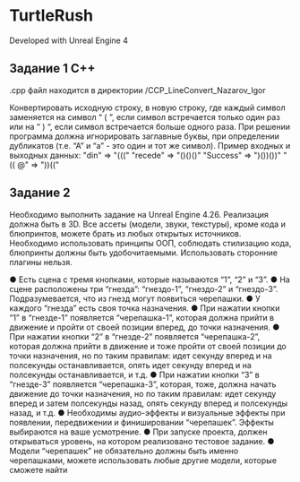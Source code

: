 # TurtleRush

Developed with Unreal Engine 4

## Задание 1 С++
.cpp файл находится в директории /CCP_LineConvert_Nazarov_Igor

Конвертировать исходную строку, в новую строку, где каждый
символ заменяется на символ “ ( ”, если символ встречается только один
раз или на “ ) “, если символ встречается больше одного раза. При
решении программа должна игнорировать заглавные буквы, при
определении дубликатов (т.е. “А” и “а” - это один и тот же символ).
Пример входных и выходных данных:
"din" => "((("
"recede" => "()()()"
"Success" => ")())())"
"(( @" => "))(("

## Задание 2

Необходимо выполнить задание на Unreal Engine 4.26. Реализация
должна быть в 3D. Все ассеты (модели, звуки, текстуры), кроме кода и
блюпринтов, можете брать из любых открытых источников. Необходимо
использовать принципы ООП, соблюдать стилизацию кода, блюпринты
должны быть удобочитаемыми. Использовать сторонние плагины нельзя.

● Есть сцена с тремя кнопками, которые называются “1”, “2” и “3”.
● На сцене расположены три “гнезда”: “гнездо-1”, “гнездо-2” и
“гнездо-3”. Подразумевается, что из гнезд могут появиться
черепашки.
● У каждого “гнезда” есть своя точка назначения.
● При нажатии кнопки “1” в “гнезде-1” появляется “черепашка-1”,
которая должна прийти в движение и пройти от своей позиции
вперед, до точки назначения.
● При нажатии кнопки “2” в “гнезде-2” появляется “черепашка-2”,
которая должна прийти в движение и тоже пройти от своей позиции
до точки назначения, но по таким правилам: идет секунду вперед и
на полсекунды останавливается, опять идет секунду вперед и на
полсекунды останавливается, и т.д.
● При нажатии кнопки “3” в “гнезде-3” появляется “черепашка-3”,
которая, тоже, должна начать движение до точки назначения, но по
таким правилам: идет секунду вперед и затем полсекунды назад,
опять секунду вперед и полсекунды назад, и т.д.
● Необходимы аудио-эффекты и визуальные эффекты при появлении,
передвижении и финишировании “черепашек”. Эффекты
выбираются на ваше усмотрение.
● При запуске проекта, должен открываться уровень, на котором
реализовано тестовое задание.
● Модели “черепашек” не обязательно должны быть именно
черепашками, можете использовать любые другие модели, которые
сможете найти

